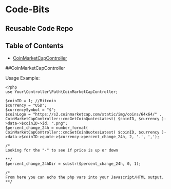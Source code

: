 # Code-Bits
Reusable Code Repo
------------------------------------------
## Table of Contents
- [CoinMarketCapController](#coinmarketcapcontroller)




##CoinMarketCapController



Usage Example:
```
<?php
use Your\Controller\Path\CoinMarketCapController;

$coinID = 1; //Bitcoin
$currency = "USD";
$currencySymbol = "$";
$coinLogo = "https://s2.coinmarketcap.com/static/img/coins/64x64/" . CoinMarketCapController::cmcGetCoinQuotesLatest( $coinID, $currency )->data->$coinID->id. ".png";
$percent_change_24h = number_format( CoinMarketCapController::cmcGetCoinQuotesLatest( $coinID, $currency )->data->$coinID->quote->$currency->percent_change_24h, 2, '.', ',');

/*
Looking for the "-" to see if price is up or down

**/
$percent_change_24hDir = substr($percent_change_24h, 0, 1); 

/*
From here you can echo the php vars into your Javascript/HTML output.
**/
```
